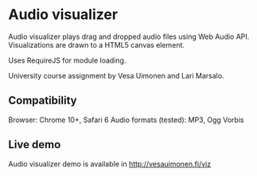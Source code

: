 Audio visualizer
================

Audio visualizer plays drag and dropped audio files using Web Audio API. Visualizations are drawn to a HTML5 canvas element.

Uses RequireJS for module loading.

University course assignment by Vesa Uimonen and Lari Marsalo.

Compatibility
-------------

Browser: Chrome 10+, Safari 6
Audio formats (tested): MP3, Ogg Vorbis



Live demo
---------

Audio visualizer demo is available in http://vesauimonen.fi/viz